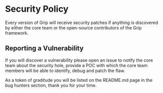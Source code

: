 # Security Policy

Every version of Grip will receive security patches if anything is discovered by
either the core team or the open-source contributors of the Grip framework.

## Reporting a Vulnerability

If you will discover a vulnerability please open an issue to notify the core team about
the security hole, provide a POC with which the core team members will be able to identify,
debug and patch the flaw.

As a token of graditude you will be listed on the README.md page in the bug hunters section,
thank you for your time.
